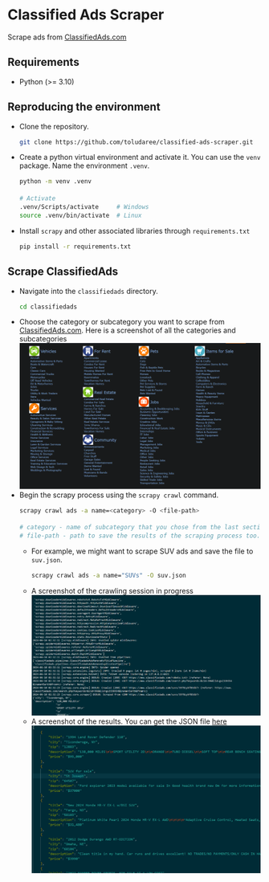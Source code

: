 # Classified Ads Scraper
Scrape ads from [ClassifiedAds.com](https://www.classifiedads.com/)

## Requirements
- Python (>= 3.10)

## Reproducing the environment
- Clone the repository.
    ```bash
    git clone https://github.com/toludaree/classified-ads-scraper.git
    ```
- Create a python virtual environment and activate it. You can use the `venv` package. Name the environment `.venv`.
    ```bash
    python -m venv .venv

    # Activate
    .venv/Scripts/activate     # Windows
    source .venv/bin/activate  # Linux
    ```
- Install `scrapy` and other associated libraries through `requirements.txt`
    ```bash
    pip install -r requirements.txt
    ```

## Scrape ClassifiedAds
- Navigate into the `classifiedads` directory.
    ```bash
    cd classifiedads
    ```
- Choose the category or subcategory you want to scrape from [ClassifiedAds.com](https://www.classifiedads.com/). Here is a screenshot of all the categories and subcategories
    ![categories](docs/categories.png)
- Begin the scrapy process using the `scrapy crawl` command.
    ```bash
    scrapy crawl ads -a name=<category> -O <file-path>

    # category - name of subcategory that you chose from the last section
    # file-path - path to save the results of the scraping process too. It can be a JSON, CSV or an XML file.
    ```
    - For example, we might want to scrape SUV ads and save the file to `suv.json`.
        ```bash
        scrapy crawl ads -a name="SUVs" -O suv.json
        ```
    - A screenshot of the crawling session in progress
        ![Crawling in progress](docs/crawling-in-progress.png)
    - A screenshot of the results. You can get the JSON file [here](docs/suv.json)
        ![SUV](docs/suv.png)
